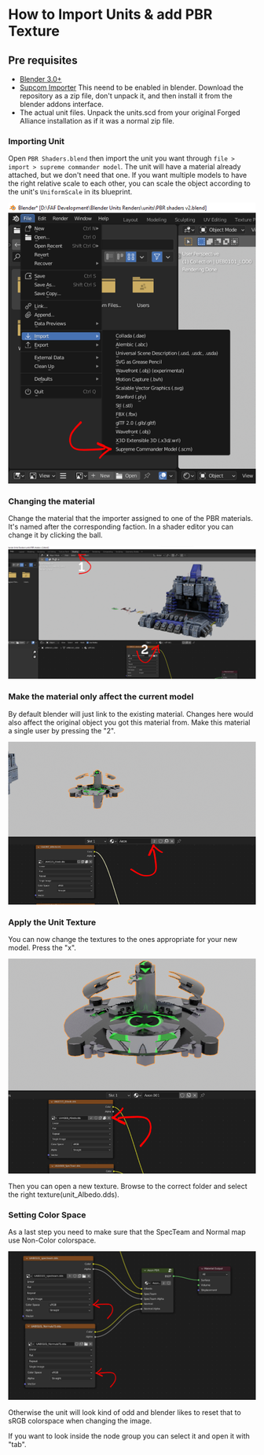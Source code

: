 # How to Import Units & add PBR Texture

## Pre requisites 
- [Blender 3.0+](https://www.blender.org/download/)
- [Supcom Importer](https://github.com/Solstice245/scstudio) This neend to be enabled in blender. Download the repository as a zip file, don't unpack it, and then install it from the blender addons interface.
- The actual unit files. Unpack the units.scd from your original Forged Alliance installation as if it was a normal zip file.


### Importing Unit
Open `PBR Shaders.blend` then import the unit you want through `file > import > supreme commander model`. The unit will have a material already attached, but we don't need that one. If you want multiple models to have the right relative scale to each other, you can scale the object according to the unit's `UniformScale` in its blueprint.

![Adding Unit](/blender/step%201.png)

### Changing the material
Change the material that the importer assigned to one of the PBR materials. It's named after the corresponding faction. In a shader editor you can change it by clicking the ball.

![Applying PBR material](/blender/step2.png)

### Make the material only affect the current model
By default blender will just link to the existing material. Changes here would also affect the original object you got this material from. Make this material a single user by pressing the "2".

![Apply material to spesific Unit](/blender/step3.png)

### Apply the Unit Texture
You can now change the textures to the ones appropriate for your new model. Press the "x".

![remove current texture](/blender/step%204.png)

Then you can open a new texture. Browse to the correct folder and select the right texture(unit_Albedo.dds).

### Setting Color Space
As a last step you need to make sure that the SpecTeam and Normal map use Non-Color colorspace. 

![set to no-color](/blender/step%205.png)

Otherwise the unit will look kind of odd and blender likes to reset that to sRGB colorspace when changing the image.


If you want to look inside the node group you can select it and open it with "tab".